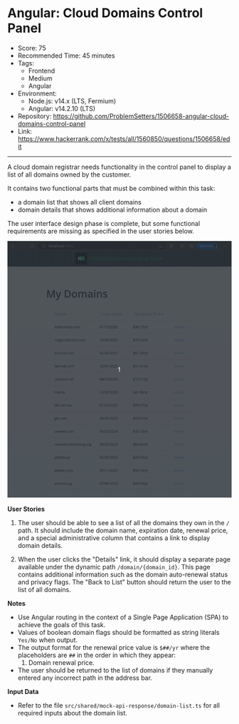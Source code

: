 # Angular: Cloud Domains Control Panel

* Score: 75
* Recommended Time: 45 minutes
* Tags:
    * Frontend
    * Medium
    * Angular
* Environment:
    * Node.js: v14.x (LTS, Fermium)
    * Angular: v14.2.10 (LTS)
* Repository: https://github.com/ProblemSetters/1506658-angular-cloud-domains-control-panel
* Link: https://www.hackerrank.com/x/tests/all/1560850/questions/1506658/edit

---

A cloud domain registrar needs functionality in the control panel to display a list of all domains owned by the
customer.

It contains two functional parts that must be combined within this task:

- a domain list that shows all client domains
- domain details that shows additional information about a domain

The user interface design phase is complete, but some functional requirements are missing as specified in the user
stories below.

![](prototype.gif)

**User Stories**

1. The user should be able to see a list of all the domains they own in the `/` path. It should include the domain name,
   expiration date, renewal price, and a special administrative column that contains a link to display domain details.

2. When the user clicks the "Details" link, it should display a separate page available under the dynamic
   path `/domain/{domain_id}`.
   This page contains additional information such as the domain auto-renewal status and privacy flags.
   The "Back to List" button should return the user to the list of all domains.

**Notes**

- Use Angular routing in the context of a Single Page Application (SPA) to achieve the goals of this task.
- Values of boolean domain flags should be formatted as string literals `Yes/No` when output.
- The output format for the renewal price value is `$##/yr` where the placeholders are `##` in the order in which they
  appear:
    1. Domain renewal price.
- The user should be returned to the list of domains if they manually entered any incorrect path in the address bar.

**Input Data**

- Refer to the file `src/shared/mock-api-response/domain-list.ts` for all required inputs about the domain list.
